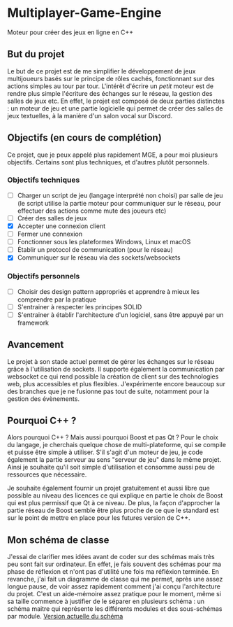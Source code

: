# Multiplayer-Game-Engine
Moteur pour créer des jeux en ligne en C++

## But du projet

Le but de ce projet est de me simplifier le développement de jeux multijoueurs basés sur le principe de rôles cachés, fonctionnant sur des actions simples au tour par tour. L'intérêt d'écrire un *petit* moteur est de rendre plus simple l'écriture des échanges sur le réseau, la gestion des salles de jeux etc. En effet, le projet est composé de deux parties distinctes : un moteur de jeu et une partie logicielle qui permet de créer des salles de jeux textuelles, à la manière d'un salon vocal sur Discord.

## Objectifs (en cours de complétion)

Ce projet, que je peux appelé plus rapidement MGE, a pour moi plusieurs objectifs. Certains sont plus techniques, et d'autres plutôt personnels.

### Objectifs techniques

- [ ] Charger un script de jeu (langage interprété non choisi) par salle de jeu (le script utilise la partie moteur pour communiquer sur le réseau, pour effectuer des actions comme mute des joueurs etc)
- [ ] Créer des salles de jeux
- [X] Accepter une connexion client
- [ ] Fermer une connexion
- [ ] Fonctionner sous les plateformes Windows, Linux et macOS
- [ ] Établir un protocol de communication (pour le réseau)
- [X] Communiquer sur le réseau via des sockets/websockets

### Objectifs personnels

- [ ] Choisir des design pattern appropriés et apprendre à mieux les comprendre par la pratique
- [ ] S'entrainer à respecter les principes SOLID
- [ ] S'entrainer à établir l'architecture d'un logiciel, sans être appuyé par un framework

## Avancement

Le projet à son stade actuel permet de gérer les échanges sur le réseau grâce à l'utilisation de sockets. Il supporte également la communication par websocket ce qui rend possible la création de client sur des technologies web, plus accessibles et plus flexibles. J'expérimente encore beaucoup sur des branches que je ne fusionne pas tout de suite, notamment pour la gestion des évènements.

## Pourquoi C++ ?

Alors pourquoi C++ ? Mais aussi pourquoi Boost et pas Qt ? Pour le choix du langage, je cherchais quelque chose de multi-plateforme, qui se compile et puisse être simple à utiliser. S'il s'agit d'un moteur de jeu, je code également la partie serveur au sens "serveur de jeu" dans le même projet. Ainsi je souhaite qu'il soit simple d'utilisation et consomme aussi peu de ressources que nécessaire.

Je souhaite également fournir un projet gratuitement et aussi libre que possible au niveau des licences ce qui explique en partie le choix de Boost qui est plus permissif que Qt à ce niveau. De plus, la façon d'approcher la partie réseau de Boost semble être plus proche de ce que le standard est sur le point de mettre en place pour les futures version de C++.

## Mon schéma de classe

J'essai de clarifier mes idées avant de coder sur des schémas mais très peu sont fait sur ordinateur. En effet, je fais souvent des schémas pour ma phase de réflexion et n'ont pas d'utilité une fois ma réfléxion terminée. En revanche, j'ai fait un diagramme de classe qui me permet, après une assez longue pause, de voir assez rapidement comment j'ai conçu l'architecture du projet. C'est un aide-mémoire assez pratique pour le moment, même si sa taille commence à justifier de le séparer en plusieurs schéma : un schéma maitre qui représente les différents modules et des sous-schémas par module. [Version actuelle du schéma](https://drive.google.com/file/d/1L65RontLWFYtbnkZinolVIkQ1Ivs5OyP/view?usp=sharing)


